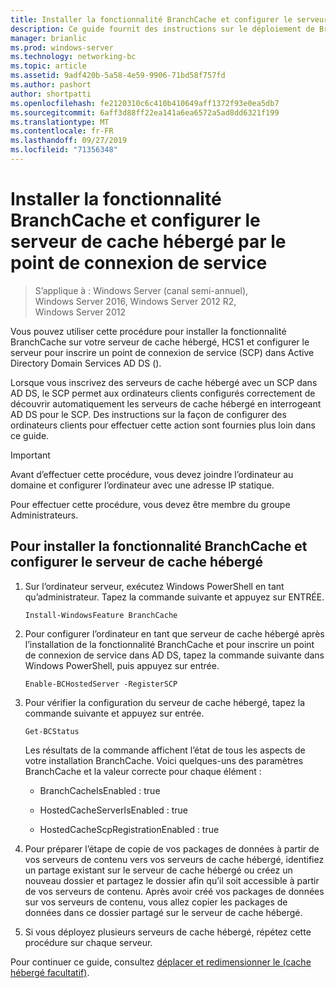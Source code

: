 ```yaml
---
title: Installer la fonctionnalité BranchCache et configurer le serveur de cache hébergé par le point de connexion de service
description: Ce guide fournit des instructions sur le déploiement de BranchCache en mode de cache hébergé sur les ordinateurs exécutant Windows Server 2016 et Windows 10
manager: brianlic
ms.prod: windows-server
ms.technology: networking-bc
ms.topic: article
ms.assetid: 9adf420b-5a58-4e59-9906-71bd58f757fd
ms.author: pashort
author: shortpatti
ms.openlocfilehash: fe2120310c6c410b410649aff1372f93e0ea5db7
ms.sourcegitcommit: 6aff3d88ff22ea141a6ea6572a5ad8dd6321f199
ms.translationtype: MT
ms.contentlocale: fr-FR
ms.lasthandoff: 09/27/2019
ms.locfileid: "71356348"
---
```

# <a name="install-the-branchcache-feature-and-configure-the-hosted-cache-server-by-service-connection-point"></a>Installer la fonctionnalité BranchCache et configurer le serveur de cache hébergé par le point de connexion de service

>S’applique à : Windows Server (canal semi-annuel), Windows Server 2016, Windows Server 2012 R2, Windows Server 2012

Vous pouvez utiliser cette procédure pour installer la fonctionnalité BranchCache sur votre serveur de cache hébergé, HCS1 et configurer le serveur pour inscrire un point de connexion de service \(SCP\) dans Active Directory Domain Services AD DS \(\).

Lorsque vous inscrivez des serveurs de cache hébergé avec un SCP dans AD DS, le SCP permet aux ordinateurs clients configurés correctement de découvrir automatiquement les serveurs de cache hébergé en interrogeant AD DS pour le SCP. Des instructions sur la façon de configurer des ordinateurs clients pour effectuer cette action sont fournies plus loin dans ce guide.

>[!IMPORTANT]
>Avant d’effectuer cette procédure, vous devez joindre l’ordinateur au domaine et configurer l’ordinateur avec une adresse IP statique.

Pour effectuer cette procédure, vous devez être membre du groupe Administrateurs.

## <a name="to-install-the-branchcache-feature-and-configure-the-hosted-cache-server"></a>Pour installer la fonctionnalité BranchCache et configurer le serveur de cache hébergé  

1. Sur l’ordinateur serveur, exécutez Windows PowerShell en tant qu’administrateur. Tapez la commande suivante et appuyez sur ENTRÉE.

    ``` 
    Install-WindowsFeature BranchCache
    ```

2.  Pour configurer l’ordinateur en tant que serveur de cache hébergé après l’installation de la fonctionnalité BranchCache et pour inscrire un point de connexion de service dans AD DS, tapez la commande suivante dans Windows PowerShell, puis appuyez sur entrée.

    ```  
    Enable-BCHostedServer -RegisterSCP
    ```  

3. Pour vérifier la configuration du serveur de cache hébergé, tapez la commande suivante et appuyez sur entrée.

    ```  
    Get-BCStatus  
    ```  
  
    Les résultats de la commande affichent l’état de tous les aspects de votre installation BranchCache. Voici quelques-uns des paramètres BranchCache et la valeur correcte pour chaque élément :  
  
    -   BranchCacheIsEnabled : true

    -   HostedCacheServerIsEnabled : true

    -   HostedCacheScpRegistrationEnabled : true

4. Pour préparer l’étape de copie de vos packages de données à partir de vos serveurs de contenu vers vos serveurs de cache hébergé, identifiez un partage existant sur le serveur de cache hébergé ou créez un nouveau dossier et partagez le dossier afin qu’il soit accessible à partir de vos serveurs de contenu. Après avoir créé vos packages de données sur vos serveurs de contenu, vous allez copier les packages de données dans ce dossier partagé sur le serveur de cache hébergé.
  
5. Si vous déployez plusieurs serveurs de cache hébergé, répétez cette procédure sur chaque serveur.

Pour continuer ce guide, consultez [déplacer et redimensionner le &#40;cache hébergé facultatif&#41;](6-Bc-Move-Resize-Cache.md).
